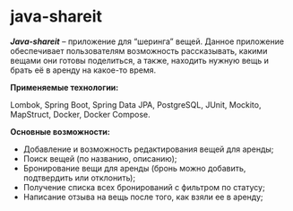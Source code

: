 # java-shareit
***Java-shareit*** – приложение для “шеринга” вещей. Данное приложение обеспечивает пользователям возможность рассказывать, какими вещами они готовы поделиться, а также, находить нужную вещь и брать её в аренду на какое-то время.  

**Применяемые технологии:**  

Lombok, Spring Boot, Spring Data JPA, PostgreSQL, JUnit, Mockito, MapStruct, Docker, Docker Compose.  

**Основные возможности:**
 * Добавление и возможность редактирования вещей для аренды;
 * Поиск вещей (по названию, описанию);
 * Бронирование вещи для аренды (бронь можно добавить, подтвердить или отклонить);
 * Получение списка всех бронирований с фильтром по статусу;
 * Написание отзыва на вещь после того, как взяли ее в аренду;



